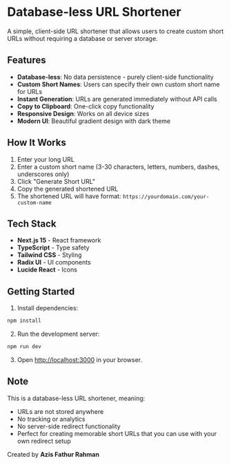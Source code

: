 # Database-less URL Shortener

A simple, client-side URL shortener that allows users to create custom short URLs without requiring a database or server storage.

## Features

- **Database-less**: No data persistence - purely client-side functionality
- **Custom Short Names**: Users can specify their own custom short name for URLs
- **Instant Generation**: URLs are generated immediately without API calls
- **Copy to Clipboard**: One-click copy functionality
- **Responsive Design**: Works on all device sizes
- **Modern UI**: Beautiful gradient design with dark theme

## How It Works

1. Enter your long URL
2. Enter a custom short name (3-30 characters, letters, numbers, dashes, underscores only)
3. Click "Generate Short URL"
4. Copy the generated shortened URL
5. The shortened URL will have format: `https://yourdomain.com/your-custom-name`

## Tech Stack

- **Next.js 15** - React framework
- **TypeScript** - Type safety
- **Tailwind CSS** - Styling
- **Radix UI** - UI components
- **Lucide React** - Icons

## Getting Started

1. Install dependencies:
```bash
npm install
```

2. Run the development server:
```bash
npm run dev
```

3. Open [http://localhost:3000](http://localhost:3000) in your browser.

## Note

This is a database-less URL shortener, meaning:
- URLs are not stored anywhere
- No tracking or analytics
- No server-side redirect functionality
- Perfect for creating memorable short URLs that you can use with your own redirect setup

Created by **Azis Fathur Rahman**